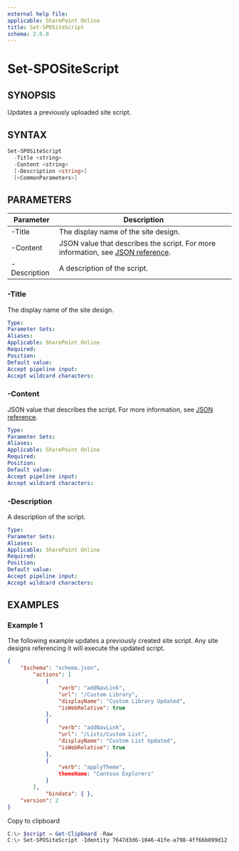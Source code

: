 ```yaml
---
external help file: 
applicable: SharePoint Online
title: Set-SPOSiteScript
schema: 2.0.0
---
```


# Set-SPOSiteScript

## SYNOPSIS

Updates a previously uploaded site script.

## SYNTAX

```powershell
Set-SPOSiteScript
  -Title <string>
  -Content <string>
  [-Description <string>]
  [<CommonParameters>]
```

## PARAMETERS

|Parameter     | Description  |
|--------------|--------------|
| -Title       | The display name of the site design. |
| -Content     | JSON value that describes the script. For more information, see [JSON reference](site-design-json-schema.md).|
| -Description | A description of the script. |

### -Title
The display name of the site design.

```yaml
Type: 
Parameter Sets: 
Aliases: 
Applicable: SharePoint Online
Required: 
Position: 
Default value: 
Accept pipeline input: 
Accept wildcard characters: 
```

### -Content
JSON value that describes the script. For more information, see [JSON reference](site-design-json-schema.md).

```yaml
Type: 
Parameter Sets: 
Aliases: 
Applicable: SharePoint Online
Required: 
Position: 
Default value: 
Accept pipeline input: 
Accept wildcard characters: 
```

### -Description
A description of the script.

```yaml
Type: 
Parameter Sets: 
Aliases: 
Applicable: SharePoint Online
Required: 
Position: 
Default value: 
Accept pipeline input: 
Accept wildcard characters: 
```

## EXAMPLES

### Example 1 

The following example updates a previously created site script. Any site designs referencing it will execute the updated script. 

```json
{
    "$schema": "schema.json",
        "actions": [
            {
                "verb": "addNavLink",
                "url": "/Custom Library",
                "displayName": "Custom Library Updated",
                "isWebRelative": true
            },
            {
                "verb": "addNavLink",
                "url": "/Lists/Custom List",
                "displayName": "Custom List Updated",
                "isWebRelative": true
            },
            {
                "verb": "applyTheme",
                themeName: "Contoso Explorers"
            }
        ],
            "bindata": { },
    "version": 2
}
```

Copy to clipboard

```powershell
C:\> $script = Get-Clipboard -Raw
C:\> Set-SPOSiteScript -Identity 7647d3d6-1046-41fe-a798-4ff66b099d12 -Content $script -Description "Update site script to change links and apply Contoso Explorers theme"
```